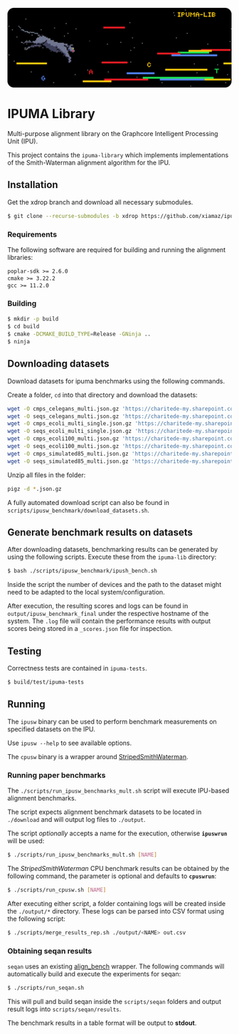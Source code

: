 ![IPUMA Library](docs/img/banner_round.png)
# IPUMA Library


Multi-purpose alignment library on the Graphcore Intelligent Processing Unit
(IPU).

This project contains the `ipuma-library` which implements implementations of
the Smith-Waterman alignment algorithm for the IPU.

## Installation

Get the xdrop branch and download all necessary submodules.

```bash
$ git clone --recurse-submodules -b xdrop https://github.com/xiamaz/ipuma-lib.git
```


### Requirements

The following software are required for building and running the alignment
libraries:

```text
poplar-sdk >= 2.6.0
cmake >= 3.22.2
gcc >= 11.2.0
```

### Building

```bash
$ mkdir -p build
$ cd build
$ cmake -DCMAKE_BUILD_TYPE=Release -GNinja ..
$ ninja
```

## Downloading datasets

Download datasets for ipuma benchmarks using the following commands.

Create a folder, `cd` into that directory and download the datasets:

```bash
wget -O cmps_celegans_multi.json.gz 'https://charitede-my.sharepoint.com/:u:/g/personal/max_zhao_charite_de/Ef359x9kGYBGj2u9tqNT5I0BRiIUqiGTEyUfa8fAeZxr7w?e=vZLaly&download=1'
wget -O seqs_celegans_multi.json.gz 'https://charitede-my.sharepoint.com/:u:/g/personal/max_zhao_charite_de/Ec5vuzv1PRdHimtQOSmnNHwBvQH_UYkvwpQ8s_anqkFidQ?e=lbuZeN&download=1'
wget -O cmps_ecoli_multi_single.json.gz 'https://charitede-my.sharepoint.com/:u:/g/personal/max_zhao_charite_de/Eb7k4SH0_3pAgWTdRch5PCcBP5qqorg-npgcfKzmLozyiw?e=3oUDO8&download=1'
wget -O seqs_ecoli_multi_single.json.gz 'https://charitede-my.sharepoint.com/:u:/g/personal/max_zhao_charite_de/EUP1_e2wRaNJvc8FAorMNsEBKJdVXZhG0q4gSJXghm854A?e=xEYtB9&download=1'
wget -O cmps_ecoli100_multi.json.gz 'https://charitede-my.sharepoint.com/:u:/g/personal/max_zhao_charite_de/EVtNR7Yaq_dMvyQH5JSIYZsBCerh4lM3rzjCjhnKtVXB_w?e=380yq9&download=1'
wget -O seqs_ecoli100_multi.json.gz 'https://charitede-my.sharepoint.com/:u:/g/personal/max_zhao_charite_de/EYARatFXtaRCmWVyvvG6OtoBC3lTWAh1rlG8trMIjM_h2g?e=6FSb88&download=1'
wget -O cmps_simulated85_multi.json.gz 'https://charitede-my.sharepoint.com/:u:/g/personal/max_zhao_charite_de/EQjeZHwGfblLhBx-mxjzKSMBwqH_CuHhMXNvn4GDAnWM8g?e=d53abr&download=1'
wget -O seqs_simulated85_multi.json.gz 'https://charitede-my.sharepoint.com/:u:/g/personal/max_zhao_charite_de/Ef0gzSn7BNZFsLiRdf3T2NkBj3UQzM-0ySLiHTlnNF4UbQ?e=obbv2l&download=1'
```

Unzip all files in the folder:

```bash
pigz -d *.json.gz
```

A fully automated download script can also be found in `scripts/ipusw_benchmark/download_datasets.sh`.

## Generate benchmark results on datasets

After downloading datasets, benchmarking results can be generated by using the following scripts. Execute these from the `ipuma-lib` directory:

```bash
$ bash ./scripts/ipusw_benchmark/ipush_bench.sh
```

Inside the script the number of devices and the path to the dataset might need to be adapted to the local system/configuration.

After execution, the resulting scores and logs can be found in `output/ipusw_benchmark_final` under the respective hostname of the system. The `.log` file will contain the performance results with output scores being stored in a `_scores.json` file for inspection.

## Testing

Correctness tests are contained in `ipuma-tests`.

```bash
$ build/test/ipuma-tests
```

## Running

The `ipusw` binary can be used to perform benchmark measurements on specified
datasets on the IPU.

Use `ipusw --help` to see available options.

The `cpusw` binary is a wrapper around
[StripedSmithWaterman](https://github.com/mengyao/Complete-Striped-Smith-Waterman-Library).

### Running paper benchmarks

The `./scripts/run_ipusw_benchmarks_mult.sh` script will execute IPU-based
alignment benchmarks.

The script expects alignment benchmark datasets to be located in `./download`
and will output log files to `./output`.

The script *optionally* accepts a name for the execution, otherwise
**`ipuswrun`** will be used:

```bash
$ ./scripts/run_ipusw_benchmarks_mult.sh [NAME]
```

The *StripedSmithWaterman* CPU benchmark results can be obtained by the
following command, the parameter is optional and defaults to **`cpuswrun`**:

```bash
$ ./scripts/run_cpusw.sh [NAME]
```

After executing either script, a folder containing logs will be created inside
the `./output/*` directory. These logs can be parsed into CSV format using the
following script:

```bash
$ ./scripts/merge_results_rep.sh ./output/<NAME> out.csv
```

### Obtaining seqan results

`seqan` uses an existing [align_bench](https://github.com/rrahn/align_bench)
wrapper. The following commands will automatically build and execute the
experiments for seqan:

```bash
$ ./scripts/run_seqan.sh
```

This will pull and build seqan inside the `scripts/seqan` folders and output
result logs into `scripts/seqan/results`.

The benchmark results in a table format will be output to **stdout**.
